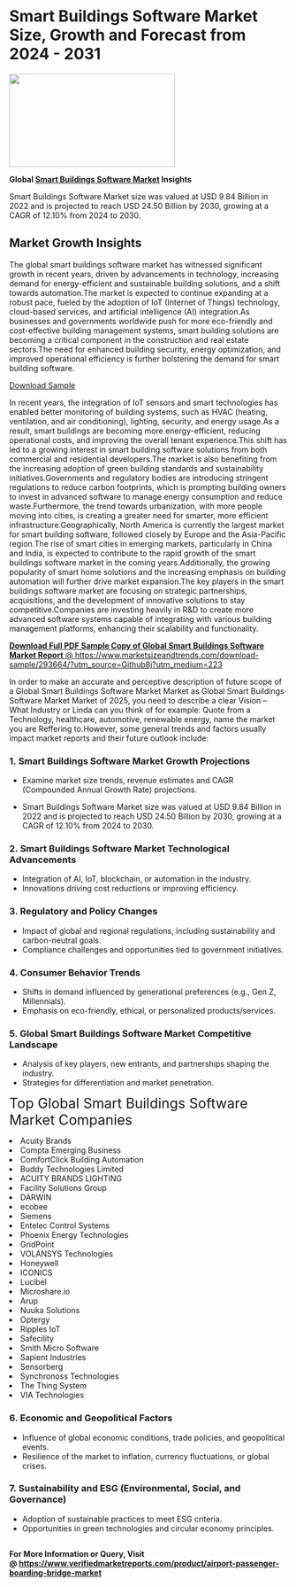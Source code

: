 <H1>Smart Buildings Software Market Size, Growth and Forecast from 2024 - 2031</H1><img class="aligncenter size-medium wp-image-584254" src="https://thirdeyenews.in/wp-content/uploads/2024/09/Global-Market-Research-300x168.jpeg" alt="" width="300" height="168" /><p><strong>Global&nbsp;<a href="https://www.marketsizeandtrends.com/download-sample/293664/?utm_source=Github8j?utm_medium=223">Smart Buildings Software Market</a> Insights</strong></p><p>Smart Buildings Software Market size was valued at USD 9.84 Billion in 2022 and is projected to reach USD 24.50 Billion by 2030, growing at a CAGR of 12.10% from 2024 to 2030.</p><p><h2>Market Growth Insights</h2> <p>The global smart buildings software market has witnessed significant growth in recent years, driven by advancements in technology, increasing demand for energy-efficient and sustainable building solutions, and a shift towards automation.The market is expected to continue expanding at a robust pace, fueled by the adoption of IoT (Internet of Things) technology, cloud-based services, and artificial intelligence (AI) integration.As businesses and governments worldwide push for more eco-friendly and cost-effective building management systems, smart building solutions are becoming a critical component in the construction and real estate sectors.The need for enhanced building security, energy optimization, and improved operational efficiency is further bolstering the demand for smart building software.</p> <p><a href="#">Download Sample</a></p> <p>In recent years, the integration of IoT sensors and smart technologies has enabled better monitoring of building systems, such as HVAC (heating, ventilation, and air conditioning), lighting, security, and energy usage.As a result, smart buildings are becoming more energy-efficient, reducing operational costs, and improving the overall tenant experience.This shift has led to a growing interest in smart building software solutions from both commercial and residential developers.The market is also benefiting from the increasing adoption of green building standards and sustainability initiatives.Governments and regulatory bodies are introducing stringent regulations to reduce carbon footprints, which is prompting building owners to invest in advanced software to manage energy consumption and reduce waste.Furthermore, the trend towards urbanization, with more people moving into cities, is creating a greater need for smarter, more efficient infrastructure.Geographically, North America is currently the largest market for smart building software, followed closely by Europe and the Asia-Pacific region.The rise of smart cities in emerging markets, particularly in China and India, is expected to contribute to the rapid growth of the smart buildings software market in the coming years.Additionally, the growing popularity of smart home solutions and the increasing emphasis on building automation will further drive market expansion.The key players in the smart buildings software market are focusing on strategic partnerships, acquisitions, and the development of innovative solutions to stay competitive.Companies are investing heavily in R&D to create more advanced software systems capable of integrating with various building management platforms, enhancing their scalability and functionality.</p> <p><a href="#"></p><p><span class=""><strong>Download Full PDF Sample Copy of Global Smart Buildings Software Market Report</strong> @ <a href="https://www.marketsizeandtrends.com/download-sample/293664/?utm_source=Github8j?utm_medium=223" target="_blank">https://www.marketsizeandtrends.com/download-sample/293664/?utm_source=Github8j?utm_medium=223</a></span></p><p>In order to make an accurate and perceptive description of future scope of a Global&nbsp;Smart Buildings Software Market Market as Global&nbsp;Smart Buildings Software Market Market of 2025, you need to describe a clear Vision &ndash; What Industry or Linda can you think of for example: Quote from a Technology, healthcare, automotive, renewable energy, name the market you are Reffering to.However, some general trends and factors usually impact market reports and their future outlook include:</p><h3>1.&nbsp;<strong>Smart Buildings Software Market Growth Projections</strong></h3><ul><li>Examine market size trends, revenue estimates and CAGR (Compounded Annual Growth Rate) projections.</li><li><p>Smart Buildings Software Market size was valued at USD 9.84 Billion in 2022 and is projected to reach USD 24.50 Billion by 2030, growing at a CAGR of 12.10% from 2024 to 2030.</p></li></ul><h3>2.&nbsp;<strong>Smart Buildings Software Market Technological Advancements</strong></h3><ul><li>Integration of AI, IoT, blockchain, or automation in the industry.</li><li>Innovations driving cost reductions or improving efficiency.</li></ul><h3>3.&nbsp;<strong>Regulatory and Policy Changes</strong></h3><ul><li>Impact of global and regional regulations, including sustainability and carbon-neutral goals.</li><li>Compliance challenges and opportunities tied to government initiatives.</li></ul><h3>4.&nbsp;<strong>Consumer Behavior Trends</strong></h3><ul><li>Shifts in demand influenced by generational preferences (e.g., Gen Z, Millennials).</li><li>Emphasis on eco-friendly, ethical, or personalized products/services.</li></ul><h3>5.&nbsp;<strong>Global Smart Buildings Software Market Competitive Landscape</strong></h3><ul><li>Analysis of key players, new entrants, and partnerships shaping the industry.</li><li>Strategies for differentiation and market penetration.</li></ul><p data-pm-slice="1 1 []"><span style="color: inherit; font-family: inherit; font-size: 25px;">Top Global Smart Buildings Software Market Companies</span></p><div class="" data-test-id=""><p><li>Acuity Brands</li><li> Compta Emerging Business</li><li> ComfortClick Building Automation</li><li> Buddy Technologies Limited</li><li> ACUITY BRANDS LIGHTING</li><li> Facility Solutions Group</li><li> DARWIN</li><li> ecobee</li><li> Siemens</li><li> Entelec Control Systems</li><li> Phoenix Energy Technologies</li><li> GridPoint</li><li> VOLANSYS Technologies</li><li> Honeywell</li><li> ICONICS</li><li> Lucibel</li><li> Microshare.io</li><li> Arup</li><li> Nuuka Solutions</li><li> Optergy</li><li> Ripples IoT</li><li> Safecility</li><li> Smith Micro Software</li><li> Sapient Industries</li><li> Sensorberg</li><li> Synchronoss Technologies</li><li> The Thing System</li><li> VIA Technologies</li></p></div><h3>6.&nbsp;<strong>Economic and Geopolitical Factors</strong></h3><ul><li>Influence of global economic conditions, trade policies, and geopolitical events.</li><li>Resilience of the market to inflation, currency fluctuations, or global crises.</li></ul><h3>7.&nbsp;<strong>Sustainability and ESG (Environmental, Social, and Governance)</strong></h3><ul><li>Adoption of sustainable practices to meet ESG criteria.</li><li>Opportunities in green technologies and circular economy principles.</li></ul><h2><strong style="font-size: 14px;">For More Information or Query, Visit @&nbsp;</strong><a style="background-color: #ffffff; font-size: 14px;" href="https://www.marketsizeandtrends.com/report/smart-buildings-software-market/" target="_blank">https://www.verifiedmarketreports.com/product/airport-passenger-boarding-bridge-market</a></h2>